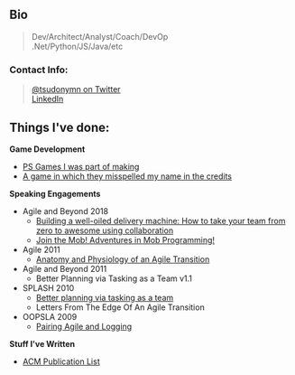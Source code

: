## Bio
> Dev/Architect/Analyst/Coach/DevOp  
> .Net/Python/JS/Java/etc

### Contact Info:
> [@tsudonymn on Twitter](https://twitter.com/tsudonymn)   
> [LinkedIn](https://www.linkedin.com/in/chris-o-connor-2b4270/)

## Things I've done:  
**Game Development**
* [PS Games I was part of making](https://goo.gl/IJlAUm)  
* [A game in which they misspelled my name in the credits](https://goo.gl/rS1szx)  

**Speaking Engagements**
* Agile and Beyond 2018
   * [Building a well-oiled delivery machine:
How to take your team from zero to awesome using collaboration
](http://sched.co/Dxs1)
   * [Join the Mob! Adventures in Mob Programming!](http://sched.co/DxsL)
* Agile 2011
    * [Anatomy and Physiology of an Agile Transition](https://goo.gl/NdnFy0)
* Agile and Beyond 2011
    * Better Planning via Tasking as a Team v1.1
* SPLASH 2010
    * [Better planning via tasking as a team](https://goo.gl/lSTKdJ) 
    * Letters From The Edge Of An Agile Transition
* OOPSLA 2009
    * [Pairing Agile and Logging](https://goo.gl/Trqj6g)

**Stuff I've Written**
* [ACM Publication List](https://goo.gl/y3kYxt)
